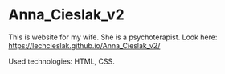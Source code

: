 # Anna_Cieslak_v2
This is website for my wife. She is a psychoterapist. Look here: https://lechcieslak.github.io/Anna_Cieslak_v2/

Used technologies: HTML, CSS.
